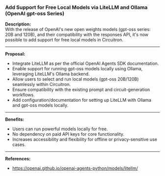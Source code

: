 ### Add Support for Free Local Models via LiteLLM and Ollama (OpenAI gpt-oss Series)

**Description:**  
With the release of OpenAI's new open weights models (gpt-oss series: 20B and 120B), and their compatibility with the responses API, it's now possible to add support for free local models in Circuitron.

---

**Proposal:**  
- Integrate LiteLLM as per the official OpenAI Agents SDK documentation.  
- Enable support for running gpt-oss models locally using Ollama, leveraging LiteLLM's Ollama backend.  
- Allow users to select and run local models (gpt-oss 20B/120B) seamlessly within Circuitron.  
- Ensure compatibility with the existing prompt and circuit-generation workflows.  
- Add configuration/documentation for setting up LiteLLM with Ollama and gpt-oss models locally.

---

**Benefits:**  
- Users can run powerful models locally for free.  
- No dependency on paid API keys for core functionality.  
- Increases accessibility and flexibility for offline or privacy-sensitive use cases.

---

**References:**  
- https://openai.github.io/openai-agents-python/models/litellm/
